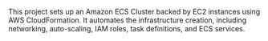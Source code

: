This project sets up an Amazon ECS Cluster backed by EC2 instances using AWS CloudFormation. It automates the infrastructure creation, including networking, auto-scaling, IAM roles, task definitions, and ECS services.
